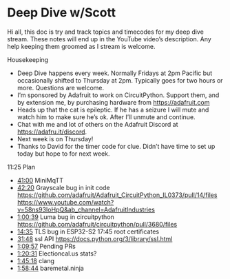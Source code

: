 # Deep Dive w/Scott


Hi all, this doc is try and track topics and timecodes for my deep dive stream. These notes will end up in the YouTube video’s description. Any help keeping them groomed as I stream is welcome.


Housekeeping
* Deep Dive happens every week. Normally Fridays at 2pm Pacific but occasionally shifted to Thursday at 2pm. Typically goes for two hours or more. Questions are welcome.
* I’m sponsored by Adafruit to work on CircuitPython. Support them, and by extension me, by purchasing hardware from https://adafruit.com
* Heads up that the cat is epileptic. If he has a seizure I will mute and watch him to make sure he’s ok. After I’ll unmute and continue.
* Chat with me and lot of others on the Adafruit Discord at https://adafru.it/discord.
* Next week is on Thursday!
* Thanks to David for the timer code for clue. Didn’t have time to set up today but hope to for next week.


11:25 Plan
* [41:00](https://www.youtube.com/watch?v=VIDEO_2020_11_13&t=2460) MiniMqTT
* [42:20](https://www.youtube.com/watch?v=VIDEO_2020_11_13&t=2540) Grayscale bug in init code
https://github.com/adafruit/Adafruit_CircuitPython_IL0373/pull/14/files
https://www.youtube.com/watch?v=58ns93IoHpQ&ab_channel=AdafruitIndustries
* [1:00:39](https://www.youtube.com/watch?v=VIDEO_2020_11_13&t=3639) Luma bug in circuitpython
https://github.com/adafruit/circuitpython/pull/3680/files
* [14:35](https://www.youtube.com/watch?v=VIDEO_2020_11_13&t=875) TLS bug in ESP32-S2
17:45 root certificates
* [31:48](https://www.youtube.com/watch?v=VIDEO_2020_11_13&t=1908) ssl API https://docs.python.org/3/library/ssl.html
* [1:09:57](https://www.youtube.com/watch?v=VIDEO_2020_11_13&t=4197) Pending PRs
* [1:20:31](https://www.youtube.com/watch?v=VIDEO_2020_11_13&t=4831) Electioncal.us stats?
* [1:45:18](https://www.youtube.com/watch?v=VIDEO_2020_11_13&t=6318) clang
* [1:58:44](https://www.youtube.com/watch?v=VIDEO_2020_11_13&t=7124) baremetal.ninja
